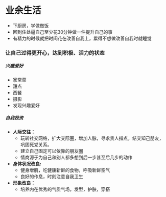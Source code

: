 # 业余生活
- 下厨房，学做做饭
- 回到住处逼自己至少花30分钟做一件提升自己的事
- 有精力的时候就把时间花在改善自我上，累得不想做改善自我时就睡觉
### 让自己过得更开心，达到积极、活力的状态
##### 兴趣爱好
- 家常菜
- 甜点
- 西餐
- 摄影
- 发现兴趣爱好
##### 自我投资
- **人际交往：**
  - 玩转社交网络，扩大交际圈，增加人脉，寻求贵人指点，结交知己朋友，巩固死党关系。
  - 建立自己固定可以依靠的朋友圈
  - 情商源于为自己和别人都多想到后一步甚至后几步的动作
- **身体状况改良:**
  - 健身增肌，吃健康新鲜的食物，呼吸新鲜空气
  - 良好的作息，时刻注意自我卫生
- **形象改良：**
  - 培养内在优秀的气质气场，发型，护肤，穿搭
